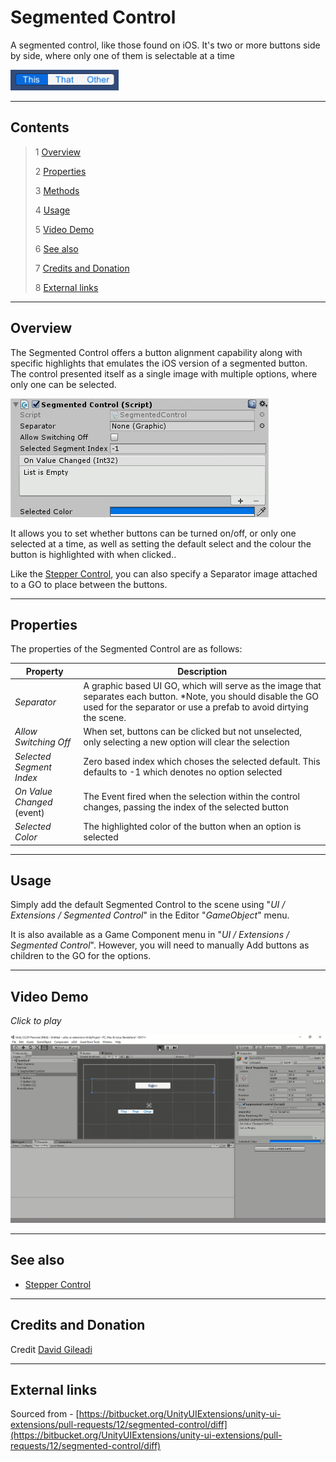 # Segmented Control

A segmented control, like those found on iOS. It's two or more buttons side by side, where only one of them is selectable at a time

![Segmented Control Example](Images/SegmentedExample.png)

---------

## Contents

> 1 [Overview](#overview)
>
> 2 [Properties](#properties)
>
> 3 [Methods](#methods)
>
> 4 [Usage](#usage)
>
> 5 [Video Demo](#video-demo)
>
> 6 [See also](#see-also)
>
> 7 [Credits and Donation](#credits-and-donation)
>
> 8 [External links](#external-links)

---------

## Overview

The Segmented Control offers a button alignment capability along with specific highlights that emulates the iOS version of a segmented button.  The control presented itself as a single image with multiple options, where only one can be selected.

![](Images/SegmentedControlInspector.jpg)

It allows you to set whether buttons can be turned on/off, or only one selected at a time, as well as setting the default select and the colour the button is highlighted with when clicked..

Like the [Stepper Control](/Controls/Stepper.md), you can also specify a Separator image attached to a GO to place between the buttons.

---------

## Properties

The properties of the Segmented Control are as follows:

Property | Description
|-|-|
*Separator*|A graphic based UI GO, which will serve as the image that separates each button. *Note, you should disable the GO used for the separator or use a prefab to avoid dirtying the scene.
*Allow Switching Off*|When set, buttons can be clicked but not unselected, only selecting a new option will clear the selection
*Selected Segment Index*|Zero based index which choses the selected default. This defaults to -1 which denotes no option selected
*On Value Changed* (event) |The Event fired when the selection within the control changes, passing the index of the selected button
*Selected Color*|The highlighted color of the button when an option is selected

---------

## Usage

Simply add the default Segmented Control to the scene using "*UI / Extensions / Segmented Control*" in the Editor "*GameObject*" menu.

It is also available as a Game Component menu in "*UI / Extensions / Segmented Control*". However, you will need to manually Add buttons as children to the GO for the options.

---------

## Video Demo

*Click to play*

[![Segmented Control Demo](Images/SegmentedControlDemo.jpg)](Images/SegmentedControlDemo.mp4 "Segmented Control Demo")

---------

## See also

* [Stepper Control](/Controls/Stepper.md)

---------

## Credits and Donation

Credit [David Gileadi](https://bitbucket.org/david_gileadi/)

---------

## External links

Sourced from - [https://bitbucket.org/UnityUIExtensions/unity-ui-extensions/pull-requests/12/segmented-control/diff](https://bitbucket.org/UnityUIExtensions/unity-ui-extensions/pull-requests/12/segmented-control/diff)

